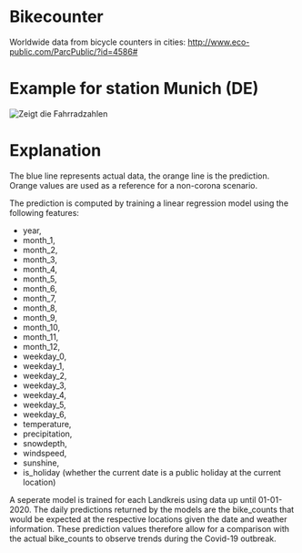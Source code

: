 # Bikecounter
Worldwide data from bicycle counters in cities: http://www.eco-public.com/ParcPublic/?id=4586#

# Example for station Munich (DE)

  ![Zeigt die Fahrradzahlen](prediction_parameters/prediction_Munich%20(DE).png "Visualisierung")
  
# Explanation
The blue line represents actual data, the orange line is the prediction. Orange values are used as a reference for a non-corona scenario.

The prediction is computed by training a linear regression model using the following features:  
  + year,  
  + month_1,  
  + month_2,  
  + month_3,  
  + month_4,  
  + month_5,  
  + month_6,  
  + month_7,  
  + month_8,  
  + month_9,  
  + month_10,  
  + month_11,  
  + month_12,  
  + weekday_0,  
  + weekday_1,  
  + weekday_2,  
  + weekday_3,  
  + weekday_4,  
  + weekday_5,  
  + weekday_6,  
  + temperature,  
  + precipitation,  
  + snowdepth,  
  + windspeed,  
  + sunshine,  
  + is_holiday (whether the current date is a public holiday at the current location)  
        
A seperate model is trained for each Landkreis using data up until 01-01-2020. The daily predictions returned by the models are the bike_counts that would be expected at the respective locations given the date and weather information. These prediction values therefore allow for a comparison with the actual bike_counts to observe trends during the Covid-19 outbreak.
